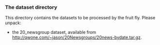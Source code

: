 ### The dataset directory

This directory contains the datasets to be processed by the fruit fly. Please unpack:

* the 20_newsgroup dataset, available from http://qwone.com/~jason/20Newsgroups/20news-bydate.tar.gz.
